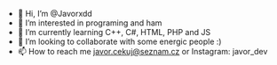 - 👋 Hi, I’m @Javorxdd
- 👀 I’m interested in programing and ham
- 🌱 I’m currently learning C++, C#, HTML, PHP and JS
- 💞️ I’m looking to collaborate with some energic people :)
- 📫 How to reach me javor.cekuj@seznam.cz or Instagram: javor_dev
